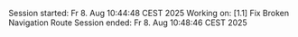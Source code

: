 Session started: Fr 8. Aug 10:44:48 CEST 2025
Working on: [1.1] Fix Broken Navigation Route
Session ended: Fr 8. Aug 10:48:46 CEST 2025
